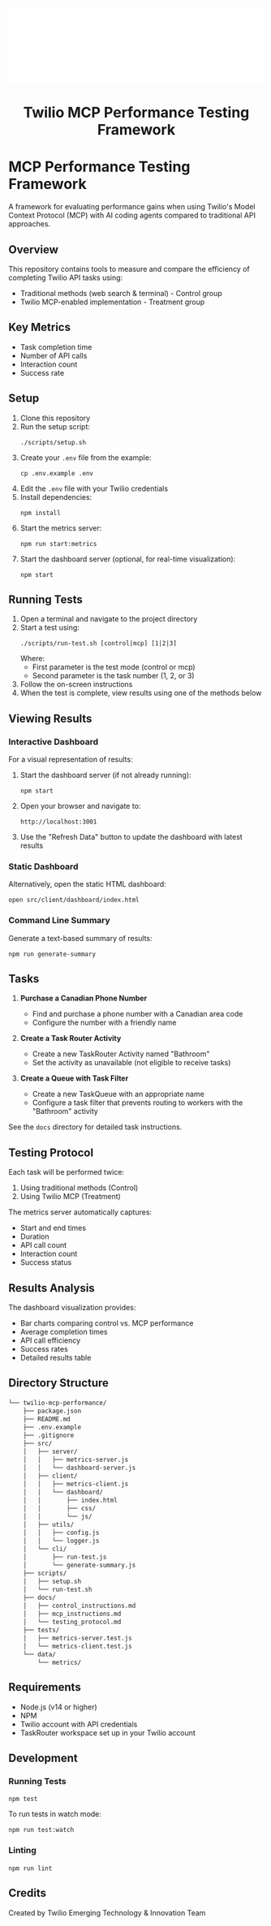 <p align="center"><img src="docs/twilioAlphaLogo.png" height="150" alt="Twilio Alpha"/></p>
<h1 align="center">Twilio MCP Performance Testing Framework</h1>

# MCP Performance Testing Framework

A framework for evaluating performance gains when using Twilio's Model Context Protocol (MCP) with AI coding agents compared to traditional API approaches.

## Overview

This repository contains tools to measure and compare the efficiency of completing Twilio API tasks using:
- Traditional methods (web search & terminal) - Control group
- Twilio MCP-enabled implementation - Treatment group

## Key Metrics

- Task completion time
- Number of API calls
- Interaction count
- Success rate

## Setup

1. Clone this repository
2. Run the setup script:
   ```
   ./scripts/setup.sh
   ```
3. Create your `.env` file from the example:
   ```
   cp .env.example .env
   ```
4. Edit the `.env` file with your Twilio credentials
5. Install dependencies:
   ```
   npm install
   ```
6. Start the metrics server:
   ```
   npm run start:metrics
   ```
7. Start the dashboard server (optional, for real-time visualization):
   ```
   npm start
   ```

## Running Tests

1. Open a terminal and navigate to the project directory
2. Start a test using:
   ```
   ./scripts/run-test.sh [control|mcp] [1|2|3]
   ```
   Where:
   - First parameter is the test mode (control or mcp)
   - Second parameter is the task number (1, 2, or 3)
3. Follow the on-screen instructions
4. When the test is complete, view results using one of the methods below

## Viewing Results

### Interactive Dashboard

For a visual representation of results:

1. Start the dashboard server (if not already running):
   ```
   npm start
   ```
2. Open your browser and navigate to:
   ```
   http://localhost:3001
   ```
3. Use the "Refresh Data" button to update the dashboard with latest results

### Static Dashboard

Alternatively, open the static HTML dashboard:
```
open src/client/dashboard/index.html
```

### Command Line Summary

Generate a text-based summary of results:
```
npm run generate-summary
```

## Tasks

1. **Purchase a Canadian Phone Number**
   - Find and purchase a phone number with a Canadian area code
   - Configure the number with a friendly name

2. **Create a Task Router Activity**
   - Create a new TaskRouter Activity named "Bathroom"
   - Set the activity as unavailable (not eligible to receive tasks)

3. **Create a Queue with Task Filter**
   - Create a new TaskQueue with an appropriate name
   - Configure a task filter that prevents routing to workers with the "Bathroom" activity

See the `docs` directory for detailed task instructions.

## Testing Protocol

Each task will be performed twice:
1. Using traditional methods (Control)
2. Using Twilio MCP (Treatment)

The metrics server automatically captures:
- Start and end times
- Duration
- API call count
- Interaction count
- Success status

## Results Analysis

The dashboard visualization provides:
- Bar charts comparing control vs. MCP performance
- Average completion times
- API call efficiency
- Success rates
- Detailed results table

## Directory Structure

```
└── twilio-mcp-performance/
    ├── package.json
    ├── README.md
    ├── .env.example
    ├── .gitignore
    ├── src/
    │   ├── server/
    │   │   ├── metrics-server.js
    │   │   └── dashboard-server.js
    │   ├── client/
    │   │   ├── metrics-client.js
    │   │   └── dashboard/
    │   │       ├── index.html
    │   │       ├── css/
    │   │       └── js/
    │   ├── utils/
    │   │   ├── config.js
    │   │   └── logger.js
    │   └── cli/
    │       ├── run-test.js
    │       └── generate-summary.js
    ├── scripts/
    │   ├── setup.sh
    │   └── run-test.sh
    ├── docs/
    │   ├── control_instructions.md
    │   ├── mcp_instructions.md
    │   └── testing_protocol.md
    ├── tests/
    │   ├── metrics-server.test.js
    │   └── metrics-client.test.js
    └── data/
        └── metrics/
```

## Requirements

- Node.js (v14 or higher)
- NPM
- Twilio account with API credentials
- TaskRouter workspace set up in your Twilio account

## Development

### Running Tests
```
npm test
```

To run tests in watch mode:
```
npm run test:watch
```

### Linting
```
npm run lint
```

## Credits

Created by Twilio Emerging Technology & Innovation Team